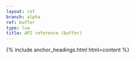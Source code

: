 ```yaml
---
layout: ref
branch: alpha
ref: buffer
type: lua
title: API reference (buffer)
---
```

{% include anchor_headings.html html=content %}